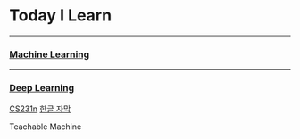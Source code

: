 Today I Learn
===============

---

### [Machine Learning](https://github.com/JAEHYUN6/ML-DL/tree/main/Machine-Learning#머신러닝-ml)

---

### [Deep Learning](https://github.com/JAEHYUN6/ML-DL/tree/main/Deep-Learning#deep-learning)

   [CS231n](https://www.youtube.com/playlist?list=PLC1qU-LWwrF64f4QKQT-Vg5Wr4qEE1Zxk)
   [한글 자막](https://github.com/visionNoob/CS231N_17_KOR_SUB)

Teachable Machine
